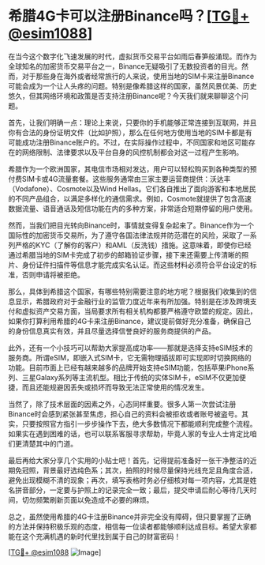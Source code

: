 # 希腊4G卡可以注册Binance吗？[[TG💪+ @esim1088](https://t.me/s/esim1088)]

在当今这个数字化飞速发展的时代，虚拟货币交易平台如雨后春笋般涌现。而作为全球知名的加密货币交易平台之一，Binance无疑吸引了无数投资者的目光。然而，对于那些身在海外或者经常旅行的人来说，使用当地的SIM卡来注册Binance可能会成为一个让人头疼的问题。特别是像希腊这样的国家，虽然风景优美、历史悠久，但其网络环境和政策是否支持注册Binance呢？今天我们就来聊聊这个问题。

首先，让我们明确一点：理论上来说，只要你的手机能够正常连接到互联网，并且你有合法的身份证明文件（比如护照），那么在任何地方使用当地的SIM卡都是有可能成功注册Binance账户的。不过，在实际操作过程中，不同国家和地区可能存在的网络限制、法律要求以及平台自身的风控机制都会对这一过程产生影响。

希腊作为一个欧洲国家，其电信市场相对发达，用户可以轻松购买到各种类型的预付费SIM卡或4G流量套餐。这些服务通常由三家主要运营商提供：沃达丰（Vodafone）、Cosmote以及Wind Hellas。它们各自推出了面向游客和本地居民的不同产品组合，以满足多样化的通信需求。例如，Cosmote就提供了包含高速数据流量、语音通话及短信功能在内的多种方案，非常适合短期停留的用户使用。

然而，当我们把目光转向Binance时，事情就变得复杂起来了。Binance作为一个国际性的加密货币交易所，为了遵守各国法律法规并防范潜在的风险，采取了一系列严格的KYC（了解你的客户）和AML（反洗钱）措施。这意味着，即使你已经通过希腊当地的SIM卡完成了初步的邮箱验证步骤，接下来还需要上传清晰的照片、身份证件扫描件等信息才能完成实名认证。而这些材料必须符合平台设定的标准，否则申请将被拒绝。

那么，具体到希腊这个国家，有哪些特别需要注意的地方呢？根据我们收集到的信息显示，希腊政府对于金融行业的监管力度近年来有所加强。特别是在涉及跨境支付和虚拟资产交易方面，当局要求所有相关机构都要严格遵守欧盟的规定。因此，如果你打算利用希腊的4G卡来注册Binance，建议提前做好充分准备，确保自己的身份信息真实有效，并且尽量选择信誉良好的服务商提供的产品。

此外，还有一个小技巧可以帮助大家提高成功率——那就是选择支持eSIM技术的服务商。所谓eSIM，即嵌入式SIM卡，它无需物理插拔即可实现即时切换网络的功能。目前市面上已经有越来越多的品牌开始支持eSIM功能，包括苹果iPhone系列、三星Galaxy系列等主流机型。相比于传统的实体SIM卡，eSIM不仅更加便捷，而且还能规避因丢失或损坏而导致无法正常使用的情况发生。

当然了，除了技术层面的因素之外，心态同样重要。很多人第一次尝试注册Binance时会感到紧张甚至焦虑，担心自己的资料会被拒收或者账号被盗号。其实，只要按照官方指引一步步操作下去，绝大多数情况下都能顺利完成整个流程。如果实在遇到困难的话，也可以联系客服寻求帮助，毕竟人家的专业人士肯定比咱们更清楚其中的门道。

最后再给大家分享几个实用的小贴士吧！首先，记得提前准备好一张干净整洁的近期免冠照，背景最好选纯色系；其次，拍照的时候尽量保持光线充足且角度合适，避免出现模糊不清的现象；再次，填写表格时务必仔细核对每一项内容，尤其是姓名拼音部分，一定要与护照上的记录完全一致；最后，提交申请后耐心等待几天时间，切勿频繁刷新页面以免造成不必要的麻烦。

总之，虽然使用希腊的4G卡注册Binance并非完全没有障碍，但只要掌握了正确的方法并保持积极乐观的态度，相信每一位读者都能够顺利达成目标。希望大家都能在这个充满机遇的新时代里找到属于自己的财富密码！

[[TG💪+ @esim1088](https://t.me/s/esim1088) ![Image](https://i.postimg.cc/4NQfJmqS/Snipaste-2025-05-13-00-14-12.png)]